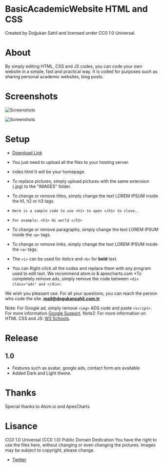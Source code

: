 # BasicAcademicWebsite HTML and CSS
Created by Doğukan Sahil and licensed under CC0 1.0 Universal.
# About
By simply editing HTML, CSS and JS codes, you can code your own website in a simple, fast and practical way.
It is coded for purposes such as sharing personal academic websites, blog posts.
# Screenshots
![Screenshots](https://github.com/dogukansahil/BasicHtmlPro/blob/main/Screenshoots/1.png)

![Screenshots](https://github.com/dogukansahil/BasicHtmlPro/blob/main/Screenshoots/2.png)

# Setup
* [Download Link](https://github.com/dogukansahil/BasicHtmlPro/releases)
* You just need to upload all the files to your hosting server.
* index.html It will be your homepage.
* To replace pictures, simply upload pictures with the same extension (.jpg) to the "IMAGES" folder. 
* To change or remove titles, simply change the text LOREM IPSUM inside the h1, h2 or h3 tags.
* `Here is a sample code to use <h1> to open </h1> to close.`.
* `For example: <h1> Hi world </h1>`
* To change or remove paragraphs, simply change the text LOREM IPSUM inside the `<p>` tags.
* To change or remove links, simply change the text LOREM IPSUM inside the `<a>` tags.
* The `<i>` can be used for _italics_ and `<b>` for **bold** text.
  
* You can Right-click all the codes and replace them with any program used to edit text.
We recommend atom.io & apexcharts.com
*To completely remove ads, simply remove the code between `<div class="ads" and </div>`.

We wish you pleasant use. For all your questions, you can reach the person who code the site. **mail@dogukansahil.com.tr**

Note: For Google ad, simply remove `<img>` ADS code and paste `<script>.`
For more information [Google Support](https://support.google.com/adsense/answer/7584263?hl=en).
Note2: For more information on HTML CSS and JS: [W3 Schools](https://www.w3schools.com/TAgs/default.asp).
# Release
## 1.0
* Features such as avatar, google ads, contact form are available
* Added Dark and Light theme.
# Thanks
Special thanks to Atom.io and ApexCharts
# Lisance
CC0 1.0 Universal (CC0 1.0)
Public Domain Dedication
You have the right to use the files here, without changing or even changing the pictures.
Images may be subject to copyright, please change.

* [Twitter](https://www.twitter.com/dogukansahil)

